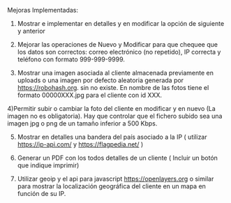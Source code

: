 Mejoras Implementadas:

1) Mostrar e implementar en detalles y en modificar la opción de siguiente y anterior

2) Mejorar las operaciones de Nuevo y Modificar para que chequee que los datos son correctos:  correo electrónico (no repetido), IP correcta y  teléfono con formato 999-999-9999.

3) Mostrar una imagen asociada al cliente almacenada previamente en uploads o una imagen por defecto aleatoria generada por https://robohash.org.  sin no existe. En nombre de las fotos tiene el formato 00000XXX.jpg para el cliente con id XXX.

4)Permitir subir o cambiar la foto del cliente en modificar y en nuevo (La imagen no es obligatoria). Hay que controlar que el fichero subido sea una imagen jpg  o png de un tamaño inferior a 500 Kbps.

5) Mostrar en detalles una bandera del país asociado a la IP ( utilizar https://ip-api.com/  y  https://flagpedia.net/ )

7) Generar un PDF con los todos detalles de un cliente ( Incluir un botón que indique imprimir)

10) Utilizar geoip y el api para javascript https://openlayers.org o similar para mostrar la localización geográfica del cliente  en un mapa en función de su IP.
